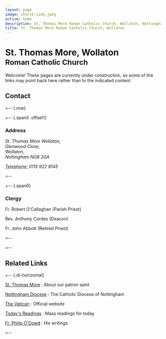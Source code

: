 ```yaml
---
layout: page
image: church-side.jpeg
active: home
description: St. Thomas More Roman Catholic Church, Wollaton, Nottingham
title: St. Thomas More Roman Catholic Church, Wollaton
---
```


# St. Thomas More, Wollaton<br/><small>Roman Catholic Church</small>

Welcome! These pages are currently under construction, so some of the links may point back here rather than to the indicated content.

## <a id="contact"> </a>Contact

+-- {.row}

+-- {.span5 .offset1}
### Address

<address>
  <p>
    St. Thomas More Wollaton,<br />
    Glenwood Close,<br />
    Wollaton,<br />
    Nottingham NG8 2GA
  </p>
  <p>
    <abbr title="Phone">Telephone:</abbr> 0115 922 8145
  </p>
</address>
=--

+-- {.span6}
### Clergy

Fr. Robert O'Callaghan (Parish Priest)

Rev. Anthony Cordes (Deacon)

Fr. John Abbott (Retired Priest)

=--

=--

## Related Links

+-- {.dl-horizontal}

[St. Thomas More](http://www.apostles.com/thomasmore.html)
: About our patron saint

[Nottingham Diocese](http://www.nottingham-diocese.org.uk/)
: The Catholic Diocese of Nottingham

[The Vatican](http://www.vatican.va/phome_en.htm)
: Official website

[Today's Readings](http://www.universalis.com/Europe.England.Westminster/mass.htm)
: Mass readings for today

[Fr. Philip O'Dowd](http://philip-o-dowd.com/)
: His writings

=--
